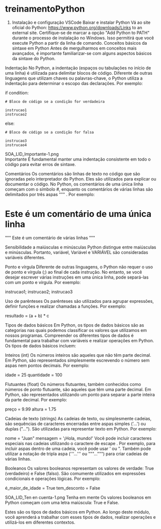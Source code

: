 # treinamentoPython 
1. Instalação e configuração VSCode
    Baixar e instalar Python
    Vá ao site oficial do Python: https://www.python.org/downloads/Links to an external site. 
    Certifique-se de marcar a opção "Add Python to PATH" durante o processo de instalação no Windows. Isso permitirá que você execute Python a partir da linha de comando.
Conceitos básicos da sintaxe em Python
Antes de mergulharmos em conceitos mais avançados, é importante familiarizar-se com alguns aspectos básicos da sintaxe do Python.

Indentação
No Python, a indentação (espaços ou tabulações no início de uma linha) é utilizada para delimitar blocos de código. Diferente de outras linguagens que utilizam chaves ou palavras-chave, o Python utiliza a indentação para determinar o escopo das declarações. Por exemplo: 

if condition:

    # Bloco de código se a condição for verdadeira

    instrucao1
    instrucao2

else:

    # Bloco de código se a condição for falsa

    instrucao3
    instrucao4
 

SOA_LID_Importante-1.png	
Importante
É fundamental manter uma indentação consistente em todo o código para evitar erros de sintaxe.
 

Comentários
Os comentários são linhas de texto no código que são ignoradas pelo interpretador do Python. Eles são utilizados para explicar ou documentar o código. No Python, os comentários de uma única linha começam com o símbolo #, enquanto os comentários de várias linhas são delimitados por três aspas """ . Por exemplo:

# Este é um comentário de uma única linha

"""
Este é um comentário
de várias linhas
"""
 

Sensibilidade a maiúsculas e minúsculas
Python distingue entre maiúsculas e minúsculas. Portanto, variável, Variável e VARIÁVEL são consideradas variáveis diferentes.

 

Ponto e vírgula
Diferente de outras linguagens, o Python não requer o uso de ponto e vírgula (;) ao final de cada instrução. No entanto, se você desejar escrever várias instruções em uma única linha, pode separá-las com um ponto e vírgula. Por exemplo:

instrucao1; instrucao2; instrucao3
 

Uso de parênteses
Os parênteses são utilizados para agrupar expressões, definir funções e realizar chamadas a funções. Por exemplo:

resultado = (a + b) * c

Tipos de dados básicos
Em Python, os tipos de dados básicos são as categorias nas quais podemos classificar os valores que utilizamos em nossos programas. Compreender os diferentes tipos de dados é fundamental para trabalhar com variáveis e realizar operações em Python. Os tipos de dados básicos incluem:

Inteiros (int)
Os números inteiros são aqueles que não têm parte decimal. Em Python, são representados simplesmente escrevendo o número sem aspas nem pontos decimais. Por exemplo:

idade = 25
quantidade = 100
 

Flutuantes (float)
Os números flutuantes, também conhecidos como números de ponto flutuante, são aqueles que têm uma parte decimal. Em Python, são representados utilizando um ponto para separar a parte inteira da parte decimal. Por exemplo:

preço = 9.99
altura = 1.75
 

Cadeias de texto (strings)
As cadeias de texto, ou simplesmente cadeias, são sequências de caracteres encerradas entre aspas simples ('...') ou duplas ("..."). São utilizadas para representar texto em Python. Por exemplo:

nome = "Juan"
mensagem = '¡Hola, mundo!'
Você pode incluir caracteres especiais nas cadeias utilizando o caractere de escape \. Por exemplo, para incluir aspas dentro de uma cadeia, você pode usar \' ou \". Também pode utilizar a notação de tripla aspa ('''...''' ou """...""") para criar cadeias de várias linhas.

 

Booleanos
Os valores booleanos representam os valores de verdade: True (verdadeiro) e False (falso). São comumente utilizados em expressões condicionais e operações lógicas. Por exemplo:

é_maior_de_idade = True
tem_desconto = False
 

SOA_LID_Ten en cuenta-1.png	
Tenha em mente
Os valores booleanos em Python começam com uma letra maiúscula: True e False.
 

Estes são os tipos de dados básicos em Python. Ao longo deste módulo, você aprenderá a trabalhar com esses tipos de dados, realizar operações e utilizá-los em diferentes contextos.
